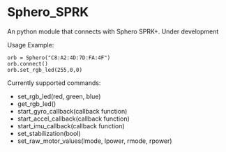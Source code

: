 Sphero_SPRK
============
An python module that connects with Sphero SPRK+. Under development

Usage Example:
```
orb = Sphero("C8:A2:4D:7D:FA:4F")
orb.connect()
orb.set_rgb_led(255,0,0)
```

Currently supported commands:
 - set_rgb_led(red, green, blue)
 - get_rgb_led()
 - start_gyro_callback(callback function)
 - start_accel_callback(callback function)
 - start_imu_callback(callback function)
 - set_stabilization(bool)
 - set_raw_motor_values(lmode, lpower, rmode, rpower)
